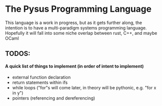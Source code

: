 # The Pysus Programming Language

This language is a work in progress, but as it gets further along, the intention is to have a multi-paradigm systems programming language.
Hopefully it will fall into some niche overlap between rust, C++, and maybe OCaml

## TODOS:

#### A quick list of things to implement (in order of intent to implement)

* external function declaration
* return statements within ifs
* while loops ("for"s will come later, in theory will be pythonic, e.g. "for x in y")
* pointers (referencing and dereferencing)


